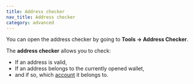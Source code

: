 ```yaml
---
title: Address checker
nav_title: Address checker
category: advanced
---
```


You can open the address checker by going to **Tools → Address Checker**.

The **address checker** allows you to check:

- If an address is valid,
- If an address belongs to the currently opened wallet,
- and if so, which [account](account) it belongs to.

